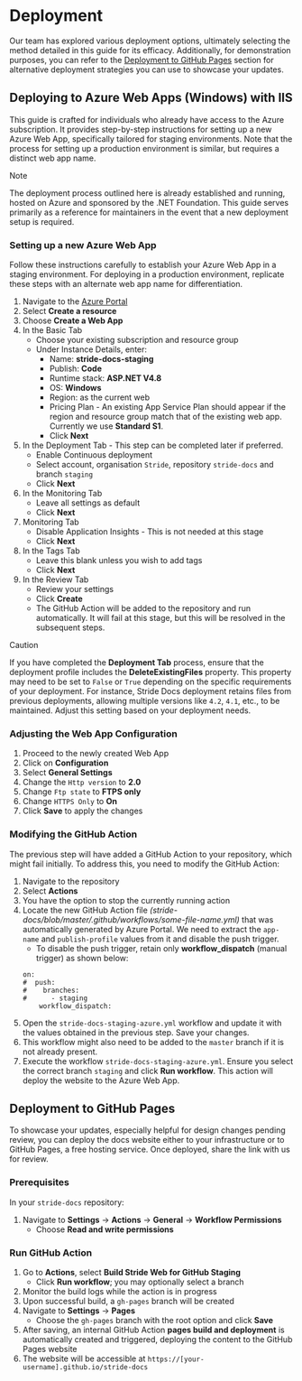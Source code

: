 # Deployment

Our team has explored various deployment options, ultimately selecting the method detailed in this guide for its efficacy. Additionally, for demonstration purposes, you can refer to the [Deployment to GitHub Pages](deployment-azure.md#deployment-to-github-pages) section for alternative deployment strategies you can use to showcase your updates.

## Deploying to Azure Web Apps (Windows) with IIS

This guide is crafted for individuals who already have access to the Azure subscription. It provides step-by-step instructions for setting up a new Azure Web App, specifically tailored for staging environments. Note that the process for setting up a production environment is similar, but requires a distinct web app name.

> [!NOTE]
> The deployment process outlined here is already established and running, hosted on Azure and sponsored by the .NET Foundation. This guide serves primarily as a reference for maintainers in the event that a new deployment setup is required.

### Setting up a new Azure Web App

Follow these instructions carefully to establish your Azure Web App in a staging environment. For deploying in a production environment, replicate these steps with an alternate web app name for differentiation.

1. Navigate to the [Azure Portal](https://portal.azure.com/)
1. Select **Create a resource**
1. Choose **Create a Web App**
1. In the Basic Tab
   - Choose your existing subscription and resource group
   - Under Instance Details, enter:
      - Name: **stride-docs-staging**
      - Publish: **Code**
      - Runtime stack: **ASP.NET V4.8**
      - OS: **Windows**
      - Region: as the current web
      - Pricing Plan - An existing App Service Plan should appear if the region and resource group match that of the existing web app. Currently we use **Standard S1**.
      - Click **Next**
1. In the Deployment Tab - This step can be completed later if preferred.
   - Enable Continuous deployment
   - Select account, organisation `Stride`, repository `stride-docs` and branch `staging`
   - Click **Next**
1. In the Monitoring Tab
   - Leave all settings as default
   - Click **Next**
1. Monitoring Tab
   - Disable Application Insights - This is not needed at this stage
   - Click **Next**
1. In the Tags Tab
   - Leave this blank unless you wish to add tags
   - Click **Next**
1. In the Review Tab
   - Review your settings
   - Click **Create**
   - The GitHub Action will be added to the repository and run automatically. It will fail at this stage, but this will be resolved in the subsequent steps.

> [!CAUTION]
> If you have completed the **Deployment Tab** process, ensure that the deployment profile includes the **DeleteExistingFiles** property. This property may need to be set to `False` or `True` depending on the specific requirements of your deployment. For instance, Stride Docs deployment retains files from previous deployments, allowing multiple versions like `4.2`, `4.1`, etc., to be maintained. Adjust this setting based on your deployment needs.

### Adjusting the Web App Configuration

1. Proceed to the newly created Web App
1. Click on **Configuration**
1. Select **General Settings**
1. Change the `Http version` to **2.0**
1. Change `Ftp state` to **FTPS only**
1. Change `HTTPS Only` to **On**
1. Click **Save** to apply the changes

### Modifying the GitHub Action

The previous step will have added a GitHub Action to your repository, which might fail initially. To address this, you need to modify the GitHub Action:

1. Navigate to the repository
1. Select **Actions**
1. You have the option to stop the currently running action
1. Locate the new GitHub Action file *(stride-docs/blob/master/.github/workflows/some-file-name.yml)* that was automatically generated by Azure Portal. We need to extract the `app-name` and `publish-profile` values from it and disable the push trigger.
   - To disable the push trigger, retain only **workflow_dispatch** (manual trigger) as shown below:
    ```
    on:
    #  push:
    #    branches:
    #      - staging
        workflow_dispatch:
    ```
1. Open the `stride-docs-staging-azure.yml` workflow and update it with the values obtained in the previous step. Save your changes.
1. This workflow might also need to be added to the `master` branch if it is not already present.
1. Execute the workflow `stride-docs-staging-azure.yml`. Ensure you select the correct branch `staging` and click **Run workflow**. This action will deploy the website to the Azure Web App.

## Deployment to GitHub Pages

To showcase your updates, especially helpful for design changes pending review, you can deploy the docs website either to your infrastructure or to GitHub Pages, a free hosting service. Once deployed, share the link with us for review.

### Prerequisites

In your `stride-docs` repository:

1. Navigate to **Settings** → **Actions** → **General** → **Workflow Permissions**
   - Choose **Read and write permissions**

### Run GitHub Action

1. Go to **Actions**, select **Build Stride Web for GitHub Staging**
   - Click **Run workflow**; you may optionally select a branch
2. Monitor the build logs while the action is in progress
3. Upon successful build, a `gh-pages` branch will be created
4. Navigate to **Settings** → **Pages**
   - Choose the `gh-pages` branch with the root option and click **Save**
5. After saving, an internal GitHub Action **pages build and deployment** is automatically created and triggered, deploying the content to the GitHub Pages website
6. The website will be accessible at `https://[your-username].github.io/stride-docs`